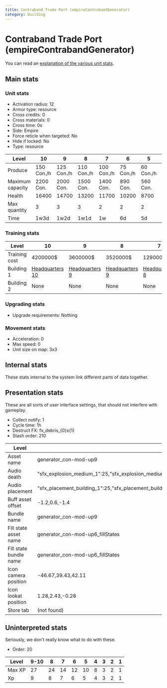 ```yaml
---
title: Contraband Trade Port (empireContrabandGenerator)
category: building
---
```


# Contraband Trade Port (empireContrabandGenerator)

You can read an [explanation  of the various unit stats](unitexplained.md).

## Main stats

### Unit stats

  * Activation radius: 12
  * Armor type: resource
  * Cross credits: 0
  * Cross materials: 0
  * Cross time: 0s
  * Side: Empire
  * Force reticle when targeted: No
  * Hide if locked: No
  * Type: resource

|Level           |10         |9          |8          |7          |6         |5         |4         |3         |2         |1         |
|----------------|-----------|-----------|-----------|-----------|----------|----------|----------|----------|----------|----------|
|Produce         |150  Con./h|125  Con./h|110  Con./h|100  Con./h|75  Con./h|60  Con./h|58  Con./h|55  Con./h|40  Con./h|25  Con./h|
|Maximum capacity|2200  Con. |2000  Con. |1500  Con. |1400  Con. |890  Con. |560  Con. |560  Con. |560  Con. |300  Con. |150  Con. |
|Health          |16400      |14700      |13200      |11700      |10200     |8700      |7200      |5400      |4500      |3000      |
|Max quantity    |3          |3          |3          |2          |2         |2         |2         |1         |1         |1         |
|Time            |1w3d       |1w2d       |1w1d       |1w         |6d        |5d        |4d        |3d        |2d        |1d        |


### Training stats

|Level        |10                              |9                              |8                              |7                              |6                              |5                              |4                              |3                              |2                              |1                                                     |
|-------------|--------------------------------|-------------------------------|-------------------------------|-------------------------------|-------------------------------|-------------------------------|-------------------------------|-------------------------------|-------------------------------|------------------------------------------------------|
|Training cost|4200000$                        |3600000$                       |3520000$                       |1290000$                       |1275000$                       |1050000$                       |900000$                        |840000$                        |820000$                        |810000$                                               |
|Building 1   |[Headquarters 10](empireHQ.html)|[Headquarters 9](empireHQ.html)|[Headquarters 9](empireHQ.html)|[Headquarters 8](empireHQ.html)|[Headquarters 8](empireHQ.html)|[Headquarters 8](empireHQ.html)|[Headquarters 8](empireHQ.html)|[Headquarters 7](empireHQ.html)|[Headquarters 7](empireHQ.html)|[Headquarters 7](empireHQ.html)                       |
|Building 2   |None                            |None                           |None                           |None                           |None                           |None                           |None                           |None                           |None                           |[Contraband Safehouse 1](empireContrabandStorage.html)|


### Upgrading stats

  * Upgrade requirements: Nothing

### Movement stats

  * Acceleration: 0
  * Max speed: 0
  * Unit size on map: 3x3

## Internal stats

These stats internal to the system link different parts of data together.


## Presentation stats

These are all sorts of user interface settings, that should not interfere with gameplay.

  * Collect notify: 1
  * Cycle time: 1h
  * Destruct FX: fx_debris_{0}x{1}
  * Stash order: 210

|Level                 |9-10                                                                                                                   |8                                                                                                                      |7                                                                                                                      |6                                                                                                                      |5                                                                                                                      |4                                                                                                                      |3                                                                                                                      |2                                                                                                                      |1                                                                                                                      |
|----------------------|-----------------------------------------------------------------------------------------------------------------------|-----------------------------------------------------------------------------------------------------------------------|-----------------------------------------------------------------------------------------------------------------------|-----------------------------------------------------------------------------------------------------------------------|-----------------------------------------------------------------------------------------------------------------------|-----------------------------------------------------------------------------------------------------------------------|-----------------------------------------------------------------------------------------------------------------------|-----------------------------------------------------------------------------------------------------------------------|-----------------------------------------------------------------------------------------------------------------------|
|Asset name            |generator_con-mod-up9                                                                                                  |generator_con-mod-up8                                                                                                  |generator_con-mod-up7                                                                                                  |generator_con-mod-up6                                                                                                  |generator_con-mod-up5                                                                                                  |generator_con-mod-up4                                                                                                  |generator_con-mod-up3                                                                                                  |generator_con-mod-up2                                                                                                  |generator_con-mod-up1                                                                                                  |
|Audio death           |"sfx_explosion_medium_1":25,"sfx_explosion_medium_2":25,"sfx_explosion_medium_3":25,"sfx_explosion_medium_4":43        |"sfx_explosion_medium_1":25,"sfx_explosion_medium_2":25,"sfx_explosion_medium_3":25,"sfx_explosion_medium_4":42        |"sfx_explosion_medium_1":25,"sfx_explosion_medium_2":25,"sfx_explosion_medium_3":25,"sfx_explosion_medium_4":41        |"sfx_explosion_medium_1":25,"sfx_explosion_medium_2":25,"sfx_explosion_medium_3":25,"sfx_explosion_medium_4":40        |"sfx_explosion_medium_1":25,"sfx_explosion_medium_2":25,"sfx_explosion_medium_3":25,"sfx_explosion_medium_4":39        |"sfx_explosion_medium_1":25,"sfx_explosion_medium_2":25,"sfx_explosion_medium_3":25,"sfx_explosion_medium_4":38        |"sfx_explosion_medium_1":25,"sfx_explosion_medium_2":25,"sfx_explosion_medium_3":25,"sfx_explosion_medium_4":37        |"sfx_explosion_medium_1":25,"sfx_explosion_medium_2":25,"sfx_explosion_medium_3":25,"sfx_explosion_medium_4":36        |"sfx_explosion_medium_1":25,"sfx_explosion_medium_2":25,"sfx_explosion_medium_3":25,"sfx_explosion_medium_4":35        |
|Audio placement       |"sfx_placement_building_1":25,"sfx_placement_building_2":25,"sfx_placement_building_3":25,"sfx_placement_building_4":33|"sfx_placement_building_1":25,"sfx_placement_building_2":25,"sfx_placement_building_3":25,"sfx_placement_building_4":32|"sfx_placement_building_1":25,"sfx_placement_building_2":25,"sfx_placement_building_3":25,"sfx_placement_building_4":31|"sfx_placement_building_1":25,"sfx_placement_building_2":25,"sfx_placement_building_3":25,"sfx_placement_building_4":30|"sfx_placement_building_1":25,"sfx_placement_building_2":25,"sfx_placement_building_3":25,"sfx_placement_building_4":29|"sfx_placement_building_1":25,"sfx_placement_building_2":25,"sfx_placement_building_3":25,"sfx_placement_building_4":28|"sfx_placement_building_1":25,"sfx_placement_building_2":25,"sfx_placement_building_3":25,"sfx_placement_building_4":27|"sfx_placement_building_1":25,"sfx_placement_building_2":25,"sfx_placement_building_3":25,"sfx_placement_building_4":26|"sfx_placement_building_1":25,"sfx_placement_building_2":25,"sfx_placement_building_3":25,"sfx_placement_building_4":25|
|Buff asset offset     |-1.2,0.6,-1.4                                                                                                          |-1.2,0.6,-1.4                                                                                                          |-1.2,0.6,-1.4                                                                                                          |-1.2,0.6,-1.4                                                                                                          |-1.2,0.4,-1.4                                                                                                          |-1,0.8,-1                                                                                                              |-1,0.8,-1                                                                                                              |-1,0.8,-1                                                                                                              |-1,0.8,-1                                                                                                              |
|Bundle name           |generator_con-mod-up9                                                                                                  |generator_con-mod-up8                                                                                                  |generator_con-mod-up7                                                                                                  |generator_con-mod-up6                                                                                                  |generator_con-mod-up5                                                                                                  |generator_con-mod-up4                                                                                                  |generator_con-mod-up3                                                                                                  |generator_con-mod-up2                                                                                                  |generator_con-mod-up1                                                                                                  |
|Fill state asset name |generator_con-mod-up6_fillStates                                                                                       |generator_con-mod-up6_fillStates                                                                                       |generator_con-mod-up6_fillStates                                                                                       |generator_con-mod-up6_fillStates                                                                                       |generator_con-mod-up5_fillStates                                                                                       |generator_con-mod-up4_fillStates                                                                                       |generator_con-mod-up3_fillStates                                                                                       |generator_con-mod-up2_fillStates                                                                                       |generator_con-mod-up1_fillStates                                                                                       |
|Fill state bundle name|generator_con-mod-up6_fillStates                                                                                       |generator_con-mod-up6_fillStates                                                                                       |generator_con-mod-up6_fillStates                                                                                       |generator_con-mod-up6_fillStates                                                                                       |generator_con-mod-up5_fillStates                                                                                       |generator_con-mod-up4_fillStates                                                                                       |generator_con-mod-up3_fillStates                                                                                       |generator_con-mod-up2_fillStates                                                                                       |generator_con-mod-up1_fillStates                                                                                       |
|Icon camera position  |-46.67,39.43,42.11                                                                                                     |-46.67,39.43,42.11                                                                                                     |-46.67,39.43,42.11                                                                                                     |-46.67,39.43,42.11                                                                                                     |-46.64,39.22,42.15                                                                                                     |-46.71,39.26,42.15                                                                                                     |-46.89,39.21,42.05                                                                                                     |-46.67,39.23,42.12                                                                                                     |-46.7,39.22,42.09                                                                                                      |
|Icon lookat position  |1.28,2.43,-0.28                                                                                                        |1.28,2.43,-0.28                                                                                                        |1.28,2.43,-0.28                                                                                                        |1.28,2.43,-0.28                                                                                                        |1.31,2.22,-0.24                                                                                                        |1.24,2.26,-0.24                                                                                                        |1.06,2.21,-0.34                                                                                                        |1.28,2.23,-0.27                                                                                                        |1.25,2.22,-0.3                                                                                                         |
|Store tab             |(not found)                                                                                                            |(not found)                                                                                                            |(not found)                                                                                                            |(not found)                                                                                                            |(not found)                                                                                                            |(not found)                                                                                                            |(not found)                                                                                                            |(not found)                                                                                                            |resources                                                                                                              |


## Uninterpreted stats

Seriously, we don't really know what to do with these.

  * Order: 20

|Level |9-10|8 |7 |6 |5 |4|3|2|1|
|------|----|--|--|--|--|-|-|-|-|
|Max XP|27  |24|14|12|10|8|3|2|1|
|Xp    |9   |8 |7 |6 |5 |4|3|2|1|


